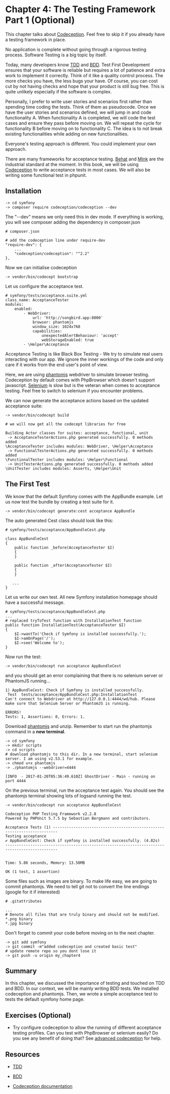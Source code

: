 # Chapter 4: The Testing Framework Part 1 (Optional)

This chapter talks about [Codeception](http://codeception.com/). Feel free to skip it if you already have a testing framework in place.

No application is complete without going through a rigorous testing process. Software Testing is a big topic by itself.

Today, many developers know [TDD](https://en.wikipedia.org/wiki/Test-driven_development) and [BDD](https://en.wikipedia.org/wiki/Behavior-driven_development). Test First Development ensures that your software is reliable but requires a lot of patience and extra work to implement it correctly. Think of it like a quality control process. The more checks you have, the less bugs your have. Of course, you can cost cut by not having checks and hope that your product is still bug free. This is quite unlikely especially if the software is complex.

Personally, I prefer to write user stories and scenarios first rather than spending time coding the tests. Think of them as pseudocode. Once we have the user stories and scenarios defined, we will jump in and code functionality A. When functionality A is completed, we will code the test cases and ensure they pass before moving on. We will repeat the cycle for functionality B before moving on to functionality C. The idea is to not break existing functionalities while adding on new functionalities.

Everyone's testing approach is different. You could implement your own approach.

There are many frameworks for acceptance testing. [Behat](http://docs.behat.org/) and [Mink](http://mink.behat.org/) are the industrial standard at the moment. In this book, we will be using [Codeception](http://codeception.com/) to write acceptance tests in most cases. We will also be writing some functional test in phpunit.

## Installation

```
-> cd symfony
-> composer require codeception/codeception --dev
```

The "--dev" means we only need this in dev mode. If everything is working, you will see composer adding the dependency in composer.json

```
# composer.json

# add the codeception line under require-dev
"require-dev": {
    ...
    "codeception/codeception": "^2.2"
},
```

Now we can initialise codeception

```
-> vendor/bin/codecept bootstrap
```

Let us configure the acceptance test.

```
# symfony/tests/acceptance.suite.yml
class_name: AcceptanceTester
modules:
    enabled:
        - WebDriver:
            url: 'http://songbird.app:8000'
            browser: phantomjs
            window_size: 1024x768
            capabilities:
                unexpectedAlertBehaviour: 'accept'
                webStorageEnabled: true
        - \Helper\Acceptance
```

Acceptance Testing is like Black Box Testing - We try to simulate real users interacting with our app. We ignore the inner workings of the code and only care if it works from the end user's point of view.

Here, we are using [phantomjs](http://phantomjs.org) webdriver to simulate browser testing. Codeception by default comes with PhpBrowser which doesn't support javascript. [Selenium](http://www.seleniumhq.org/) is slow but is the veteran when comes to acceptance testing. Feel free to switch to selenium if you encounter problems.

We can now generate the acceptance actions based on the updated acceptance suite:

```
-> vendor/bin/codecept build

# we will now get all the codecept libraries for free

Building Actor classes for suites: acceptance, functional, unit
 -> AcceptanceTesterActions.php generated successfully. 0 methods added
\AcceptanceTester includes modules: WebDriver, \Helper\Acceptance
 -> FunctionalTesterActions.php generated successfully. 0 methods added
\FunctionalTester includes modules: \Helper\Functional
 -> UnitTesterActions.php generated successfully. 0 methods added
\UnitTester includes modules: Asserts, \Helper\Unit
```

## The First Test

We know that the default Symfony comes with the AppBundle example. Let us now test the bundle by creating a test suite for it.


```
-> vendor/bin/codecept generate:cest acceptance AppBundle
```

The auto generated Cest class should look like this:

```
# symfony/tests/acceptance/AppBundleCest.php

class AppBundleCest
{
    public function _before(AcceptanceTester $I)
    {
    }

    public function _after(AcceptanceTester $I)
    {
    }

   ...
}
```

Let us write our own test. All new Symfony installation homepage should have a successful message.


```
# symfony/tests/acceptance/AppBundleCest.php
...
# replaced tryToTest function with InstallationTest function
public function InstallationTest(AcceptanceTester $I)
{
    $I->wantTo('Check if Symfony is installed successfully.');
    $I->amOnPage('/');
    $I->see('Welcome to');
}
```

Now run the test:

```
-> vendor/bin/codecept run acceptance AppBundleCest
```

and you should get an error complaining that there is no selenium server or PhantomJS running...

```
1) AppBundleCest: Check if Symfony is installed successfully.
 Test  tests/acceptance/AppBundleCest.php:InstallationTest
Can't connect to Webdriver at http://127.0.0.1:4444/wd/hub. Please make sure that Selenium Server or PhantomJS is running.

ERRORS!
Tests: 1, Assertions: 0, Errors: 1.
```

Download [phantomjs](http://phantomjs.org/download.html) and unzip. Remember to start run the phantomjs command in a **new terminal**.

```
-> cd symfony
-> mkdir scripts
-> cd scripts
# download phantomjs to this dir. In a new terminal, start selenium server. I am using v2.53.1 for example.
-> chmod u+x phantomjs 
-> ./phantomjs --webdriver=4444

[INFO  - 2017-01-20T05:36:49.610Z] GhostDriver - Main - running on port 4444
```

On the previous terminal, run the acceptance test again. You should see the phantomjs terminal showing lots of logsand running the test.

```
-> vendor/bin/codecept run acceptance AppBundleCest

Codeception PHP Testing Framework v2.2.8
Powered by PHPUnit 5.7.5 by Sebastian Bergmann and contributors.

Acceptance Tests (1) ------------------------------------------------------------------------
Testing acceptance
✔ AppBundleCest: Check if symfony is installed successfully. (4.82s)
---------------------------------------------------------------------------------------------


Time: 5.86 seconds, Memory: 13.50MB

OK (1 test, 1 assertion)
```

Some files such as images are binary. To make life easy, we are going to commit phantomjs. We need to tell git not to convert the line endings (google for it if interested)

```
# .gitattributes

...
# Denote all files that are truly binary and should not be modified.
*.png binary
*.jpg binary
```

Don't forget to commit your code before moving on to the next chapter.

```
-> git add symfony
-> git commit -m"added codeception and created basic test"
# update remote repo so you dont lose it
-> git push -u origin my_chapter4
```

## Summary

In this chapter, we discussed the importance of testing and touched on TDD and BDD. In our context, we will be mainly writing BDD tests. We installed codeception and phantomjs. Then, we wrote a simple acceptance test to tests the default symfony home page.

## Exercises (Optional)

* Try configure codeception to allow the running of different acceptance testing profiles. Can you test with PhpBrowser or selenium easily? Do you see any benefit of doing that? See [advanced codeception](http://codeception.com/docs/07-AdvancedUsage) for help.

## Resources

* [TDD](https://en.wikipedia.org/wiki/Test-driven_development)

* [BDD](https://en.wikipedia.org/wiki/Behavior-driven_development)

* [Codeception documentation](http://codeception.com/docs)



